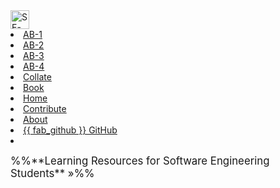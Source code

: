 <span id="navbar">
<navbar placement="top">
<a slot="brand" href="https://se-edu.github.io" title="More SE-EDU Resources" class="navbar-brand"><img src="https://se-edu.github.io/images/SeEduLogo.png" alt="SE-EDU" width="30"></a>
  <li><a href="https://se-edu.github.io/addressbook-level1/" class="nav-link"><md>AB-1</md></a></li>
  <li><a href="https://se-edu.github.io/addressbook-level2/" class="nav-link"><md>AB-2</md></a></li>
  <li><a href="https://se-edu.github.io/addressbook-level3/" class="nav-link"><md>AB-3</md></a></li>
  <li><a href="https://se-edu.github.io/addressbook-level4/" class="nav-link"><md>AB-4</md></a></li>
  <li><a href="https://se-edu.github.io/collate/" class="nav-link"><md>Collate</md></a></li>
  <li><a href="https://se-edu.github.io/se-book/" class="nav-link"><md>Book</md></a></li>
  <dropdown text="Resources" class="nav-link">
    <li><a href="{{baseUrl}}/index.html" class="dropdown-item"><md>Home</md></a></li>
    <li><a href="{{baseUrl}}/contributing.html" class="dropdown-item"><md>Contribute</md></a></li>
    <li><a href="{{baseUrl}}/about.html" class="dropdown-item"><md>About</md></a></li>
    <li><a href="https://github.com/se-edu/learningresources" class="dropdown-item"><md>{{ fab_github }} GitHub</md></a></li>
  </dropdown>
  <li slot="right" class="nav-link">
    <form class="navbar-form">
      <searchbar :data="searchData" placeholder="Search Learning Resources" :on-hit="searchCallback" menu-align-right ></searchbar>
    </form>
  </li>
</navbar>

<p class="lead"><big><md>%%**Learning Resources for Software Engineering Students** »%%</md></big></p>
</span>
